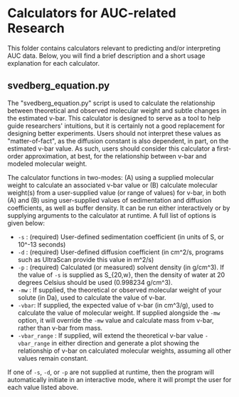 # Calculators for AUC-related Research

This folder contains calculators relevant to predicting and/or interpreting AUC data. Below, you will find a brief description and a short usage explanation for each calculator.

## svedberg_equation.py

The "svedberg_equation.py" script is used to calculate the relationship between theoretical and observed molecular weight and subtle changes in the estimated v-bar. This calculator is designed to serve as a tool to help guide researchers' intuitions, but it is certainly not a good replacement for designing better experiments. Users should not interpret these values as "matter-of-fact", as the diffusion constant is also dependent, in part, on the estimated v-bar value. As such, users should consider this calculator a first-order approximation, at best, for the relationship between v-bar and modeled molecular weight.

The calculator functions in two-modes: (A) using a supplied molecular weight to calculate an associated v-bar value or (B) calculate molecular weight(s) from a user-supplied value (or range of values) for v-bar, in both (A) and (B) using user-supplied values of sedimentation and diffusion coefficients, as well as buffer density. It can be run either interactively or by supplying arguments to the calculator at runtime. A full list of options is given below:

- `-s` : (required) User-defined sedimentation coefficient (in units of S, or 10^-13 seconds)
- `-d` : (required) User-defined diffusion coefficient (in cm^2/s, programs such as UltraScan provide this value in m^2/s)
- `-p` : (required) Calculated (or measured) solvent density (in g/cm^3). If the value of `-s` is supplied as S_{20,w}, then the density of water at 20 degrees Celsius should be used (0.998234 g/cm^3).
- `-mw` : If supplied, the theoretical or observed molecular weight of your solute (in Da), used to calculate the value of v-bar.
- `-vbar`: If supplied, the expected value of v-bar (in cm^3/g), used to calculate the value of molecular weight. If supplied alongside the `-mw` option, it will override the `-mw` value and calculate mass from v-bar, rather than v-bar from mass.
- `-vbar_range` : If supplied, will extend the theoretical v-bar value `-vbar_range` in either direction and generate a plot showing the relationship of v-bar on calculated molecular weights, assuming all other values remain constant.

If one of `-s`, `-d`, or `-p` are not supplied at runtime, then the program will automatically initiate in an interactive mode, where it will prompt the user for each value listed above.
